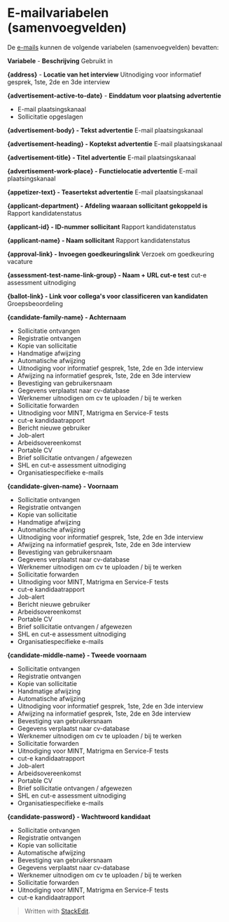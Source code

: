 # E-mailvariabelen (samenvoegvelden)

De  [e-mails](standard_response_email_types.htm)  kunnen de volgende variabelen (samenvoegvelden) bevatten:

**Variabele** - **Beschrijving**
Gebruikt in

**{address}** - **Locatie van het interview**
Uitnodiging voor informatief gesprek, 1ste, 2de en 3de interview

**{advertisement-active-to-date}** - **Einddatum voor plaatsing advertentie**
- E-mail plaatsingskanaal
- Sollicitatie opgeslagen

**{advertisement-body} - Tekst advertentie**
E-mail plaatsingskanaal

**{advertisement-heading} - Koptekst advertentie**
E-mail plaatsingskanaal

**{advertisement-title} - Titel advertentie**
E-mail plaatsingskanaal

**{advertisement-work-place} - Functielocatie advertentie**
E-mail plaatsingskanaal

**{appetizer-text} - Teasertekst advertentie**
E-mail plaatsingskanaal

**{applicant-department} - Afdeling waaraan sollicitant gekoppeld is**
Rapport kandidatenstatus

**{applicant-id} - ID-nummer sollicitant**
Rapport kandidatenstatus

**{applicant-name} - Naam sollicitant**
Rapport kandidatenstatus

**{approval-link} - Invoegen goedkeuringslink**
Verzoek om goedkeuring vacature

**{assessment-test-name-link-group} - Naam + URL cut-e test**
cut-e assessment uitnodiging

**{ballot-link} - Link voor collega's voor classificeren van kandidaten**
Groepsbeoordeling

**{candidate-family-name} - Achternaam**
- Sollicitatie ontvangen
- Registratie ontvangen
- Kopie van sollicitatie
- Handmatige afwijzing
- Automatische afwijzing
- Uitnodiging voor informatief gesprek, 1ste, 2de en 3de interview
- Afwijzing na informatief gesprek, 1ste, 2de en 3de interview
- Bevestiging van gebruikersnaam
- Gegevens verplaatst naar cv-database
- Werknemer uitnodigen om cv te uploaden / bij te werken
- Sollicitatie forwarden
- Uitnodiging voor MINT, Matrigma en Service-F tests
- cut-e kandidaatrapport
- Bericht nieuwe gebruiker
- Job-alert
- Arbeidsovereenkomst
- Portable CV
- Brief sollicitatie ontvangen / afgewezen
- SHL en cut-e assessment uitnodiging
- Organisatiespecifieke e-mails

**{candidate-given-name} - Voornaam**
 - Sollicitatie ontvangen
- Registratie ontvangen
- Kopie van sollicitatie
- Handmatige afwijzing
- Automatische afwijzing
- Uitnodiging voor informatief gesprek, 1ste, 2de en 3de interview
- Afwijzing na informatief gesprek, 1ste, 2de en 3de interview
- Bevestiging van gebruikersnaam
- Gegevens verplaatst naar cv-database
- Werknemer uitnodigen om cv te uploaden / bij te werken
- Sollicitatie forwarden
- Uitnodiging voor MINT, Matrigma en Service-F tests
- cut-e kandidaatrapport
- Job-alert
- Bericht nieuwe gebruiker
- Arbeidsovereenkomst
- Portable CV
- Brief sollicitatie ontvangen / afgewezen
- SHL en cut-e assessment uitnodiging
- Organisatiespecifieke e-mails

**{candidate-middle-name} - Tweede voornaam**
- Sollicitatie ontvangen
- Registratie ontvangen
- Kopie van sollicitatie
- Handmatige afwijzing
- Automatische afwijzing
- Uitnodiging voor informatief gesprek, 1ste, 2de en 3de interview
- Afwijzing na informatief gesprek, 1ste, 2de en 3de interview
- Bevestiging van gebruikersnaam
- Gegevens verplaatst naar cv-database
- Werknemer uitnodigen om cv te uploaden / bij te werken
- Sollicitatie forwarden
- Uitnodiging voor MINT, Matrigma en Service-F tests
- cut-e kandidaatrapport
- Job-alert
- Arbeidsovereenkomst
- Portable CV
- Brief sollicitatie ontvangen / afgewezen
- SHL en cut-e assessment uitnodiging
- Organisatiespecifieke e-mails

**{candidate-password} - Wachtwoord kandidaat**
- Sollicitatie ontvangen
- Registratie ontvangen
- Kopie van sollicitatie
- Automatische afwijzing
- Bevestiging van gebruikersnaam
- Gegevens verplaatst naar cv-database
- Werknemer uitnodigen om cv te uploaden / bij te werken
- Sollicitatie forwarden
- Uitnodiging voor MINT, Matrigma en Service-F tests
- cut-e kandidaatrapport













>Written with [StackEdit](https://stackedit.io/).
<!--stackedit_data:
eyJoaXN0b3J5IjpbMTc0Mzk0OTA2OF19
-->